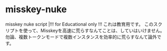 # misskey-nuke
misskey nuke script |!!! for Educational only !!!
これは教育用です。
このスクリプトを使って、Misskeyを高速に荒らすなんてことは、していはいけません。
勿論、複数トークンモードで複数インスタンスを効率的に荒らすなんて論外です。
